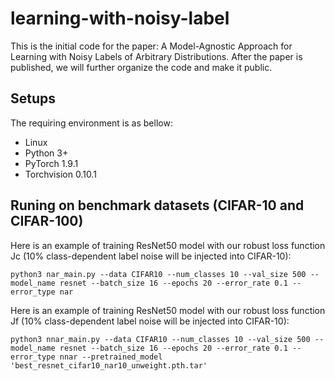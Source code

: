 # learning-with-noisy-label

This is the initial code for the paper: A Model-Agnostic Approach for Learning with Noisy Labels of Arbitrary Distributions. After the paper is published, we will further organize the code and make it public.


## Setups

The requiring environment is as bellow:
- Linux
- Python 3+
- PyTorch 1.9.1
- Torchvision 0.10.1


## Runing on benchmark datasets (CIFAR-10 and CIFAR-100)

Here is an example of training ResNet50 model with our robust loss function Jc (10% class-dependent label noise will be injected into CIFAR-10):

```
python3 nar_main.py --data CIFAR10 --num_classes 10 --val_size 500 --model_name resnet --batch_size 16 --epochs 20 --error_rate 0.1 --error_type nar
```

Here is an example of training ResNet50 model with our robust loss function Jf (10% class-dependent label noise will be injected into CIFAR-10):

```
python3 nnar_main.py --data CIFAR10 --num_classes 10 --val_size 500 --model_name resnet --batch_size 16 --epochs 20 --error_rate 0.1 --error_type nnar --pretrained_model 'best_resnet_cifar10_nar10_unweight.pth.tar'
```
